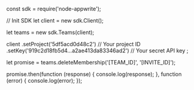 const sdk = require('node-appwrite');

// Init SDK
let client = new sdk.Client();

let teams = new sdk.Teams(client);

client
    .setProject('5df5acd0d48c2') // Your project ID
    .setKey('919c2d18fb5d4...a2ae413da83346ad2') // Your secret API key
;

let promise = teams.deleteMembership('[TEAM_ID]', '[INVITE_ID]');

promise.then(function (response) {
    console.log(response);
}, function (error) {
    console.log(error);
});